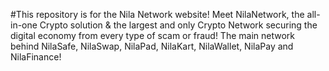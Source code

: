 #This repository is for the Nila Network website!
Meet NilaNetwork, the all-in-one Crypto solution & the largest and only Crypto Network securing the digital economy from every type of scam or fraud! The main network behind NilaSafe, NilaSwap, NilaPad, NilaKart, NilaWallet, NilaPay and NilaFinance!
